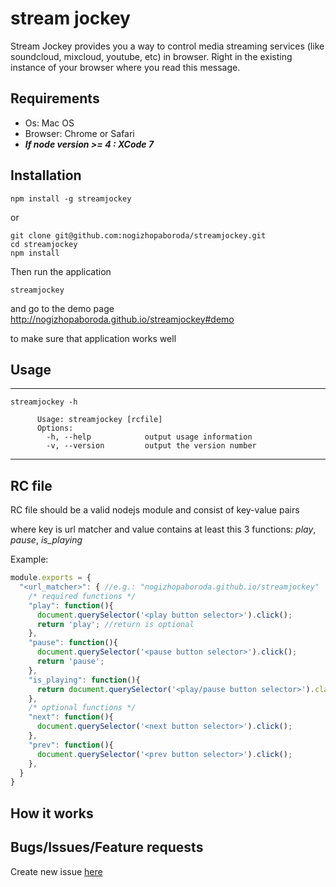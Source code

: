 # stream jockey

Stream Jockey provides you a way to control media streaming services (like soundcloud, mixcloud, youtube, etc) in browser. Right in the existing instance of your browser where you read this message.

## Requirements

- Os: Mac OS
- Browser: Chrome or Safari
- ***If node version >= 4 : XCode 7***

## Installation
```shell
npm install -g streamjockey
```
or
```shell
git clone git@github.com:nogizhopaboroda/streamjockey.git
cd streamjockey
npm install
```

Then run the application
```shell
streamjockey
```
and go to the demo page http://nogizhopaboroda.github.io/streamjockey#demo

to make sure that application works well

## Usage

***
```shell
streamjockey -h

      Usage: streamjockey [rcfile]
      Options:
        -h, --help            output usage information
        -v, --version         output the version number
```
***

## RC file
RC file should be a valid nodejs module and consist of key-value pairs 

where key is url matcher and value contains at least this 3 functions: *play*, *pause*, *is_playing* 

Example:
```js
module.exports = {
  "<url_matcher>": { //e.g.: "nogizhopaboroda.github.io/streamjockey"
    /* required functions */
    "play": function(){
      document.querySelector('<play button selector>').click();
      return 'play'; //return is optional
    },
    "pause": function(){
      document.querySelector('<pause button selector>').click();
      return 'pause';
    },
    "is_playing": function(){
      return document.querySelector('<play/pause button selector>').classList.contains('playing');
    },
    /* optional functions */
    "next": function(){
      document.querySelector('<next button selector>').click();
    },
    "prev": function(){
      document.querySelector('<prev button selector>').click();
    },
  }
}
```

## How it works

## Bugs/Issues/Feature requests
Create new issue [here](https://github.com/nogizhopaboroda/streamjockey/issues)
